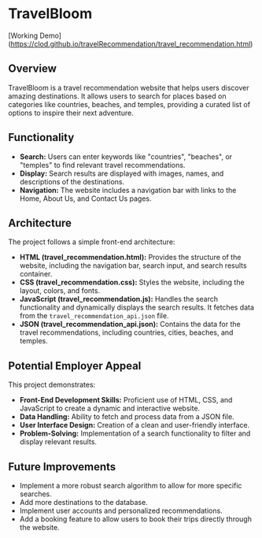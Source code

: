 # TravelBloom

[Working Demo] (https://clod.github.io/travelRecommendation/travel_recommendation.html)

## Overview

TravelBloom is a travel recommendation website that helps users discover amazing destinations. It allows users to search for places based on categories like countries, beaches, and temples, providing a curated list of options to inspire their next adventure.

## Functionality

*   **Search:** Users can enter keywords like "countries", "beaches", or "temples" to find relevant travel recommendations.
*   **Display:** Search results are displayed with images, names, and descriptions of the destinations.
*   **Navigation:** The website includes a navigation bar with links to the Home, About Us, and Contact Us pages.

## Architecture

The project follows a simple front-end architecture:

*   **HTML (travel\_recommendation.html):** Provides the structure of the website, including the navigation bar, search input, and search results container.
*   **CSS (travel\_recommendation.css):** Styles the website, including the layout, colors, and fonts.
*   **JavaScript (travel\_recommendation.js):** Handles the search functionality and dynamically displays the search results. It fetches data from the `travel_recommendation_api.json` file.
*   **JSON (travel\_recommendation\_api.json):** Contains the data for the travel recommendations, including countries, cities, beaches, and temples.

## Potential Employer Appeal

This project demonstrates:

*   **Front-End Development Skills:** Proficient use of HTML, CSS, and JavaScript to create a dynamic and interactive website.
*   **Data Handling:** Ability to fetch and process data from a JSON file.
*   **User Interface Design:** Creation of a clean and user-friendly interface.
*   **Problem-Solving:** Implementation of a search functionality to filter and display relevant results.

## Future Improvements

*   Implement a more robust search algorithm to allow for more specific searches.
*   Add more destinations to the database.
*   Implement user accounts and personalized recommendations.
*   Add a booking feature to allow users to book their trips directly through the website.
